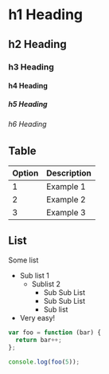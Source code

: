 
# h1 Heading 
## h2 Heading
### h3 Heading
#### h4 Heading
##### h5 Heading
###### h6 Heading


## Table

| Option | Description |
| ------ | ----------- |
| 1  | Example 1 |
| 2 | Example 2 |
| 3   | Example 3 |


## List

Some list 
+ Sub list 1 
  - Sublist 2
    - Sub Sub List
    - Sub Sub List
    - Sub list
+ Very easy!


``` js
var foo = function (bar) {
  return bar++;
};

console.log(foo(5));
```
